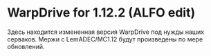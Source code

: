 # WarpDrive for 1.12.2 (ALFO edit)

Здесь находится измененная версия WarpDrive под нужды наших серваков. Мержи с LemADEC/MC1.12 будут произведены по мере обновлений.
